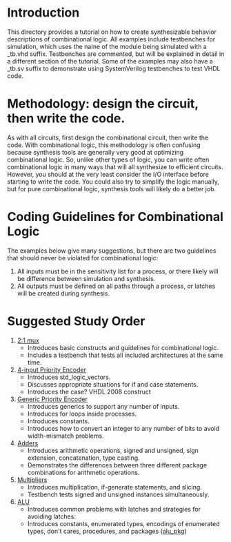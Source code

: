 # Introduction

This directory provides a tutorial on how to create synthesizable behavior descriptions of combinational logic. All examples include testbenches for simulation, which uses the name of the module being simulated with a _tb.vhd suffix. Testbenches are commented, but will be explained in detail in a different section of the tutorial. Some of the examples may also have a _tb.sv suffix to demonstrate using SystemVerilog testbenches to test VHDL code.

# Methodology: design the circuit, then write the code.

As with all circuits, first design the combinational circuit, then write the code. With combinational logic, this methodology is often confusing because synthesis tools are generally very good at optimizing combinational logic. So, unlike other types of logic, you can write often combinational logic in many ways that will all synthesize to efficient circuits. However, you should at the very least consider the I/O interface before starting to write the code. You could also try to simplify the logic manually, but for pure combinational logic, synthesis tools will likely do a better job.

# Coding Guidelines for Combinational Logic

The examples below give many suggestions, but there are two guidelines that should never be violated for combinational logic:
 1. All inputs must be in the sensitivity list for a process, or there likely will be difference between simulation and synthesis.
 1. All outputs must be defined on all paths through a process, or latches will be created during synthesis.

# Suggested Study Order

1. [2:1 mux](./mux_2x1.vhd)
    - Introduces basic constructs and guidelines for combinational logic. 
    - Includes a testbench that tests all included architectures at the same time.
1. [4-input Priority Encoder](./priority_encoder_4in.vhd)
    - Introduces std_logic_vectors.
    - Discusses appropriate situations for if and case statements.
    - Introduces the case? VHDL 2008 construct
1. [Generic Priority Encoder](./priority_encoder.vhd)
    - Introduces generics to support any number of inputs.
    - Introduces for loops inside processes.
    - Introduces constants.
    - Introduces how to convert an integer to any number of bits to avoid width-mismatch problems.
1. [Adders](./add.vhd)
    - Introduces arithmetic operations, signed and unsigned, sign extension, concatenation, type casting.
    - Demonstrates the differences between three different package combinations for arithmetic operations. 
1. [Multipliers](./mult.vhd)
    - Introduces multiplication, if-generate statements, and slicing.
    - Testbench tests signed and unsigned instances simultaneously.
1. [ALU](./alu.vhd)
    - Introduces common problems with latches and strategies for avoiding latches.
    - Introduces constants, enumerated types, encodings of enumerated types, don't cares, procedures, and packages ([alu_pkg](./alu_pkg.vhd))


